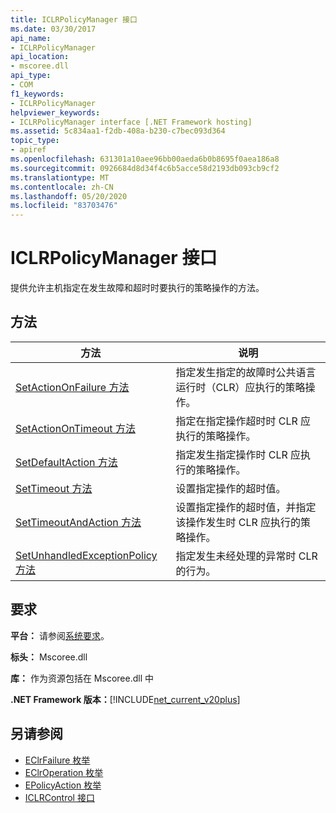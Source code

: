 ```yaml
---
title: ICLRPolicyManager 接口
ms.date: 03/30/2017
api_name:
- ICLRPolicyManager
api_location:
- mscoree.dll
api_type:
- COM
f1_keywords:
- ICLRPolicyManager
helpviewer_keywords:
- ICLRPolicyManager interface [.NET Framework hosting]
ms.assetid: 5c834aa1-f2db-408a-b230-c7bec093d364
topic_type:
- apiref
ms.openlocfilehash: 631301a10aee96bb00aeda6b0b8695f0aea186a8
ms.sourcegitcommit: 0926684d8d34f4c6b5acce58d2193db093cb9cf2
ms.translationtype: MT
ms.contentlocale: zh-CN
ms.lasthandoff: 05/20/2020
ms.locfileid: "83703476"
---
```

# <a name="iclrpolicymanager-interface"></a>ICLRPolicyManager 接口
提供允许主机指定在发生故障和超时时要执行的策略操作的方法。  
  
## <a name="methods"></a>方法  
  
|方法|说明|  
|------------|-----------------|  
|[SetActionOnFailure 方法](iclrpolicymanager-setactiononfailure-method.md)|指定发生指定的故障时公共语言运行时（CLR）应执行的策略操作。|  
|[SetActionOnTimeout 方法](iclrpolicymanager-setactionontimeout-method.md)|指定在指定操作超时时 CLR 应执行的策略操作。|  
|[SetDefaultAction 方法](iclrpolicymanager-setdefaultaction-method.md)|指定发生指定操作时 CLR 应执行的策略操作。|  
|[SetTimeout 方法](iclrpolicymanager-settimeout-method.md)|设置指定操作的超时值。|  
|[SetTimeoutAndAction 方法](iclrpolicymanager-settimeoutandaction-method.md)|设置指定操作的超时值，并指定该操作发生时 CLR 应执行的策略操作。|  
|[SetUnhandledExceptionPolicy 方法](iclrpolicymanager-setunhandledexceptionpolicy-method.md)|指定发生未经处理的异常时 CLR 的行为。|  
  
## <a name="requirements"></a>要求  
 **平台：** 请参阅[系统要求](../../get-started/system-requirements.md)。  
  
 **标头：** Mscoree.dll  
  
 **库：** 作为资源包括在 Mscoree.dll 中  
  
 **.NET Framework 版本：**[!INCLUDE[net_current_v20plus](../../../../includes/net-current-v20plus-md.md)]  
  
## <a name="see-also"></a>另请参阅

- [EClrFailure 枚举](eclrfailure-enumeration.md)
- [EClrOperation 枚举](eclroperation-enumeration.md)
- [EPolicyAction 枚举](epolicyaction-enumeration.md)
- [ICLRControl 接口](iclrcontrol-interface.md)
